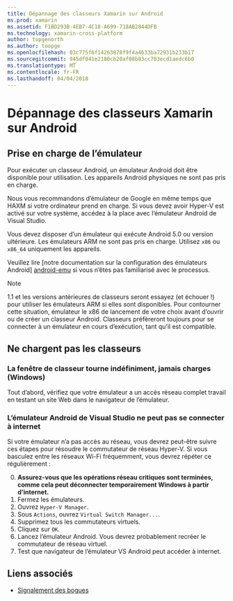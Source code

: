 ```yaml
---
title: Dépannage des classeurs Xamarin sur Android
ms.prod: xamarin
ms.assetid: F1BD293B-4EB7-4C18-A699-718AB2844DFB
ms.technology: xamarin-cross-platform
author: topgenorth
ms.author: toopge
ms.openlocfilehash: 03c775f6f14263878f9f4a4633ba72931b233b17
ms.sourcegitcommit: 945df041e2180cb20af08b83cc703ecd1aedc6b0
ms.translationtype: MT
ms.contentlocale: fr-FR
ms.lasthandoff: 04/04/2018
---
```

# <a name="troubleshooting-xamarin-workbooks-on-android"></a>Dépannage des classeurs Xamarin sur Android

## <a name="emulator-support"></a>Prise en charge de l’émulateur

Pour exécuter un classeur Android, un émulateur Android doit être disponible pour utilisation. Les appareils Android physiques ne sont pas pris en charge.

Nous vous recommandons d’émulateur de Google en même temps que HAXM si votre ordinateur prend en charge.
Si vous devez avoir Hyper-V est activé sur votre système, accédez à la place avec l’émulateur Android de Visual Studio.

Vous devez disposer d’un émulateur qui exécute Android 5.0 ou version ultérieure. Les émulateurs ARM ne sont pas pris en charge. Utilisez `x86` ou `x86_64` uniquement les appareils.

Veuillez lire [notre documentation sur la configuration des émulateurs Android] [ android-emu] si vous n’êtes pas familiarisé avec le processus.

> [!NOTE]
> 1.1 et les versions antérieures de classeurs seront essayez (et échouer !) pour utiliser les émulateurs ARM si elles sont disponibles. Pour contourner cette situation, émulateur le x86 de lancement de votre choix avant d’ouvrir ou de créer un classeur Android. Classeurs préfèreront toujours pour se connecter à un émulateur en cours d’exécution, tant qu’il est compatible.

## <a name="workbooks-wont-load"></a>Ne chargent pas les classeurs

### <a name="workbook-window-spins-forever-never-loads-windows"></a>La fenêtre de classeur tourne indéfiniment, jamais charges (Windows)

Tout d’abord, vérifiez que votre émulateur a un accès réseau complet travail en testant un site Web dans le navigateur de l’émulateur.

### <a name="visual-studio-android-emulator-cannot-connect-to-the-internet"></a>L’émulateur Android de Visual Studio ne peut pas se connecter à internet

Si votre émulateur n’a pas accès au réseau, vous devrez peut-être suivre ces étapes pour résoudre le commutateur de réseau Hyper-V. Si vous basculez entre les réseaux Wi-Fi fréquemment, vous devrez répéter ce régulièrement :

0. **Assurez-vous que les opérations réseau critiques sont terminées, comme cela peut déconnecter temporairement Windows à partir d’internet.**
1. Fermez les émulateurs.
2. Ouvrez `Hyper-V Manager`.
3. Sous `Actions`, ouvrez `Virtual Switch Manager...`.
4. Supprimez tous les commutateurs virtuels.
5. Cliquez sur `OK`.
6. Lancez l’émulateur Android. Vous devrez probablement recréer le commutateur de réseau virtuel.
7. Test que navigateur de l’émulateur VS Android peut accéder à internet.

[android-emu]: https://developer.xamarin.com/guides/android/deployment,_testing,_and_metrics/debug-on-emulator/


## <a name="related-links"></a>Liens associés

- [Signalement des bogues](~/tools/workbooks/install.md#reporting-bugs)
